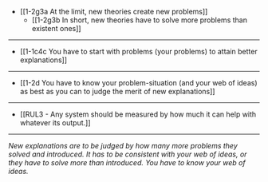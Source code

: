 - [[1-2g3a At the limit, new theories create new problems]]
  - [[1-2g3b In short, new theories have to solve more problems than existent ones]]
---
- [[1-1c4c You have to start with problems (your problems) to attain better explanations]]
---
- [[1-2d You have to know your problem-situation (and your web of ideas) as best as you can to judge the merit of new explanations]]
---
- [[RUL3 - Any system should be measured by how much it can help with whatever its output.]]
---
*New explanations are to be judged by how many more problems they solved and introduced. It has to be consistent with your web of ideas, or they have to solve more than introduced. You have to know your web of ideas.*
